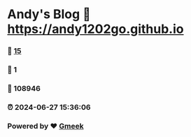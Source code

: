 # Andy's Blog :link: https://andy1202go.github.io 
### :page_facing_up: [15](https://andy1202go.github.io/tag.html) 
### :speech_balloon: 1 
### :hibiscus: 108946 
### :alarm_clock: 2024-06-27 15:36:06 
### Powered by :heart: [Gmeek](https://github.com/Meekdai/Gmeek)
